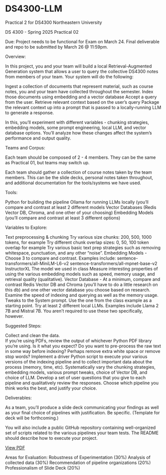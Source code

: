 # DS4300-LLM
Practical 2 for DS4300 Northeastern University

DS 4300 - Spring 2025 
Practical 02

Due: 
Project needs to be functional for Exam on March 24.
Final deliverable and repo to be submitted by March 26 @ 11:59pm. 

Overview:

In this project, you and your team will build a local Retrieval-Augmented Generation system that allows a user to query the collective DS4300 notes from members of your team.  Your system will do the following:

Ingest a collection of documents that represent material, such as course notes, you and your team have collected throughout the semester. 
Index those documents using embedding and a vector database
Accept a query from the user. 
Retrieve relevant context based on the user’s query
Package the relevant context up into a prompt that is passed to a locally-running LLM to generate a response. 

In this, you’ll experiment with different variables - chunking strategies, embedding models, some prompt engineering, local LLM, and vector database options.  You’ll analyze how these changes affect the system’s performance and output quality. 

Teams and Corpus:

Each team should be composed of 2 - 4 members.  They can be the same as Practical 01, but teams may switch up. 

Each team should gather a collection of course notes taken by the team members.  This can be the slide decks, personal notes taken throughout, and additional documentation for the tools/systems we have used.  

Tools:

Python for building the pipeline
Ollama for running LLMs locally (you’ll compare and contrast at least 2 different models
Vector Databases (Redis Vector DB, Chroma, and one other of your choosing)
Embedding Models (you’ll compare and contrast at least 3 different options)  

Variables to Explore:

Text preprocessing & chunking 
Try various size chunks: 200, 500, 1000 tokens, for example
Try different chunk overlap sizes: 0, 50, 100 token overlap for example
Try various basic text prep strategies such as removing whitespace, punctuation, and any other “noise”. 
Embedding Models - Choose 3 to compare and contrast. Examples include: 
sentence-transformers/all-MiniLM-L6-v2
sentence-transformers/all-mpnet-base-v2
InstructorXL
The model we used in class
Measure interesting properties of using the various embedding models such as speed, memory usage, and retrieval quality (qualitative). 
Vector Database - At a minimum, compare and contrast Redis Vector DB and Chroma (you’ll have to do a little research on this db) and one other vector database you choose based on research.  Examine the speed of indexing and querying as well as the memory usage. 
Tweaks to the System prompt. Use the one from the class example as a starting point. 
Try at least 2 different local LLMs.  Examples include Llama 2 7B and Mistral 7B.  You aren’t required to use these two specifically, however. 

Suggested Steps:

Collect and clean the data.  
If you’re using PDFs, review the output of whichever Python PDF library you’re using.  Is it what you expect? 
Do you want to pre-process the raw text in some way before indexing?  Perhaps remove extra white space or remove stop words?
Implement a driver Python script to execute your various versions of the indexing pipeline and to collect important data about the process (memory, time, etc).  Systematically vary the chunking strategies, embedding models, various prompt tweaks, choice of Vector DB, and choice of LLM. 
Develop a set of user questions that you give to each pipeline and qualitatively review the responses. 
Choose which pipeline you think works the best, and justify your choice. 

Deliverables:

As a team, you’ll produce a slide deck communicating your findings as well as your final choice of pipelines with justification. Be specific.  (Template for deck will be forthcoming.)

You will also include a public GitHub repository containing well-organized set of scripts related to the various pipelines your team tests.  The README should describe how to execute your project.  

[View PDF](./Practical2-DS4300.pdf)


Areas for Evaluation:
Robustness of Experimentation (30%)
Analysis of collected data (30%)
Recommendation of pipeline organizations (20%)
Professionalism of Slide Deck (20%)
